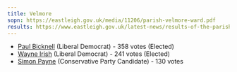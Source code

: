 ```yaml
---
title: Velmore
sopn: https://eastleigh.gov.uk/media/11206/parish-velmore-ward.pdf
results: https://www.eastleigh.gov.uk/latest-news/results-of-the-parish-council-elections-5-may-2022
---
```


- [Paul Bicknell](https://whocanivotefor.co.uk/person/38660/paul-bicknell) (Liberal Democrat) - 358 votes (Elected)
- [Wayne Irish](https://whocanivotefor.co.uk/person/29118/wayne-irish) (Liberal Democrat) - 241 votes (Elected)
- [Simon Payne](https://whocanivotefor.co.uk/person/16570/simon-payne) (Conservative Party Candidate) - 130 votes
